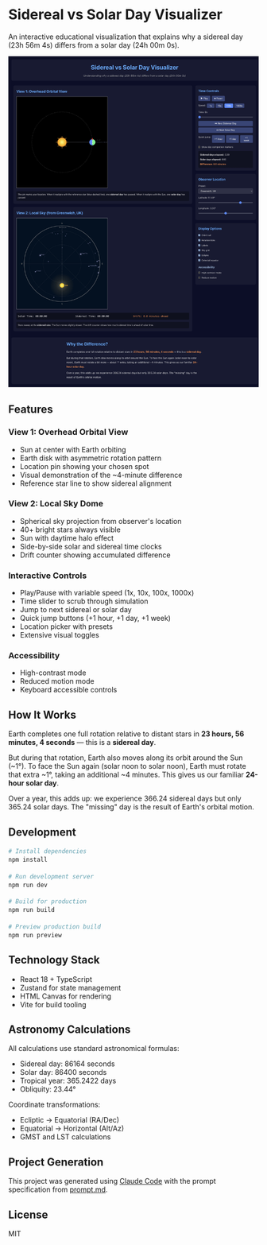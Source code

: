# Sidereal vs Solar Day Visualizer

An interactive educational visualization that explains why a sidereal day (23h 56m 4s) differs from a solar day (24h 00m 0s).

![Screenshot of the Sidereal vs Solar Day Visualizer](screenshot.jpg)

## Features

### View 1: Overhead Orbital View
- Sun at center with Earth orbiting
- Earth disk with asymmetric rotation pattern
- Location pin showing your chosen spot
- Visual demonstration of the ~4-minute difference
- Reference star line to show sidereal alignment

### View 2: Local Sky Dome
- Spherical sky projection from observer's location
- 40+ bright stars always visible
- Sun with daytime halo effect
- Side-by-side solar and sidereal time clocks
- Drift counter showing accumulated difference

### Interactive Controls
- Play/Pause with variable speed (1x, 10x, 100x, 1000x)
- Time slider to scrub through simulation
- Jump to next sidereal or solar day
- Quick jump buttons (+1 hour, +1 day, +1 week)
- Location picker with presets
- Extensive visual toggles

### Accessibility
- High-contrast mode
- Reduced motion mode
- Keyboard accessible controls

## How It Works

Earth completes one full rotation relative to distant stars in **23 hours, 56 minutes, 4 seconds** — this is a **sidereal day**.

But during that rotation, Earth also moves along its orbit around the Sun (~1°). To face the Sun again (solar noon to solar noon), Earth must rotate that extra ~1°, taking an additional ~4 minutes. This gives us our familiar **24-hour solar day**.

Over a year, this adds up: we experience 366.24 sidereal days but only 365.24 solar days. The "missing" day is the result of Earth's orbital motion.

## Development

```bash
# Install dependencies
npm install

# Run development server
npm run dev

# Build for production
npm run build

# Preview production build
npm run preview
```

## Technology Stack

- React 18 + TypeScript
- Zustand for state management
- HTML Canvas for rendering
- Vite for build tooling

## Astronomy Calculations

All calculations use standard astronomical formulas:
- Sidereal day: 86164 seconds
- Solar day: 86400 seconds
- Tropical year: 365.2422 days
- Obliquity: 23.44°

Coordinate transformations:
- Ecliptic → Equatorial (RA/Dec)
- Equatorial → Horizontal (Alt/Az)
- GMST and LST calculations

## Project Generation

This project was generated using [Claude Code](https://claude.com/claude-code) with the prompt specification from [prompt.md](./prompt.md).

## License

MIT
